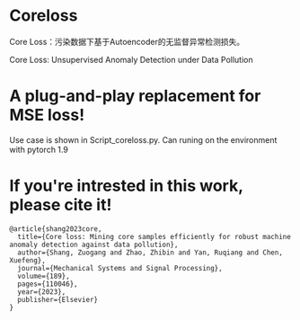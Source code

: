 # Coreloss

Core Loss：污染数据下基于Autoencoder的无监督异常检测损失。

Core Loss: Unsupervised Anomaly Detection under Data Pollution

# A plug-and-play replacement for MSE loss!

Use case is shown in Script_coreloss.py. Can runing on the environment with pytorch 1.9

# If you're intrested in this work, please cite it!
```
@article{shang2023core,
  title={Core loss: Mining core samples efficiently for robust machine anomaly detection against data pollution},
  author={Shang, Zuogang and Zhao, Zhibin and Yan, Ruqiang and Chen, Xuefeng},
  journal={Mechanical Systems and Signal Processing},
  volume={189},
  pages={110046},
  year={2023},
  publisher={Elsevier}
}
```








